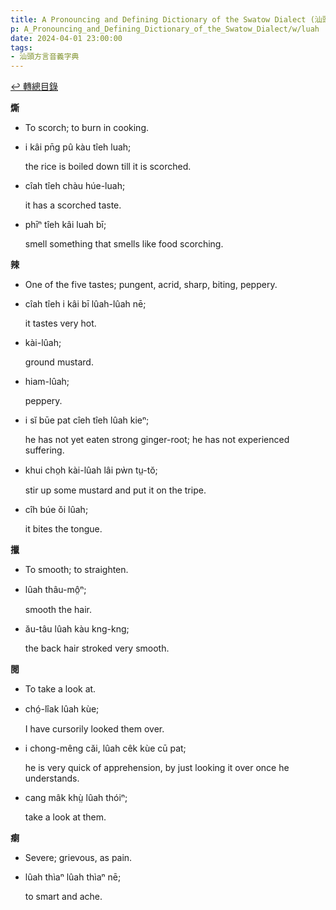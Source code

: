 ```yaml
---
title: A Pronouncing and Defining Dictionary of the Swatow Dialect (汕頭方言音義字典) / luah
p: A_Pronouncing_and_Defining_Dictionary_of_the_Swatow_Dialect/w/luah
date: 2024-04-01 23:00:00
tags: 
- 汕頭方言音義字典
---
```


[↩️ 轉總目錄](/A_Pronouncing_and_Defining_Dictionary_of_the_Swatow_Dialect)


**燍**
- To scorch; to burn in cooking.

- i kâi pn̄g pû kàu tîeh luah;

  the rice is boiled down till it is scorched.

- cîah tîeh chàu húe-luah;

  it has a scorched taste.

- phīⁿ tîeh kâi luah bī;

  smell something that smells like food scorching.

**辣**
- One of the five tastes; pungent, acrid, sharp, biting, peppery.

- cîah tîeh i kâi bī lûah-lûah nē;

  it tastes very hot.

- kài-lûah;

  ground mustard.

- hiam-lûah;

  peppery.

- i sĭ būe pat cîeh tîeh lûah kieⁿ;

  he has not yet eaten strong ginger-root; he has not experienced suffering.

- khui cho̤h kài-lûah lâi pẁn tṳ-tŏ;

  stir up some mustard and put it on the tripe.

- cîh búe ŏi lûah;

  it bites the tongue.

**擸**
- To smooth; to straighten.

- lûah thâu-mô̤ⁿ;

  smooth the hair.

- ău-tâu lûah kàu kng-kng;

  the back hair stroked very smooth.

**閱**
- To take a look at.

- chó̤-lîak lûah kùe;

  I have cursorily looked them over.

- i chong-mêng căi, lûah cêk kùe cū pat;

  he is very quick of apprehension, by just looking it over once he understands.

- cang mâk khṳ̀ lûah thóiⁿ;

  take a look at them.

**𤷫**
- Severe; grievous, as pain.

- lûah thìaⁿ lûah thìaⁿ nē;

  to smart and ache.